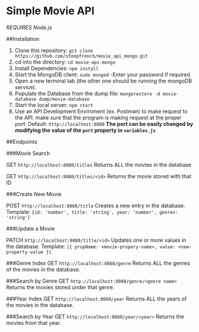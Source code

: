 # Simple Movie API

*REQUIRES Node.js*

##Installation

1. Clone this repository:
	`git clone https://github.com/stoopfrench/movie_api_mongo.git`
2. cd into the directory:
	`cd movie-api-mongo`
3. Install Dependencies:
	`npm install`
4. Start the MongoDB client:
	`sudo mongod`
	-Enter your password if required.
5. Open a new terminal tab (the other one should be running the mongoDB service).
6. Populate the Database from the dump file:
	`mongorestore -d movie-database dump/movie-database`
7. Start the local server:
	`npm start`
8. Use an API Development Enviroment (ex. Postman) to make request to the API.
	make sure that the program is making request at the proper port:
		Default: `http://localhost:8080` 
		**The port can be easily changed by modifying the value of the `port` property in `variables.js`**


##Endpoints

###Movie Search

GET `http://localhost:8080/titles`
 	Returns ALL the movies in the database

GET `http://localhost:8080/titles/<id>`
 	Returns the movie stored with that ID

###Create New Movie

POST `http://localhost:8080/title`
	Creates a new entry in the database.
	Template: `{id: 'number', title: 'string', year: 'number', genres: 'string'}`

###Update a Movie

PATCH `http://localhost:8080/title/<id>`
	Updates one or more values in the database.
	Template: `[{ propName: <movie-propery-name>, value: <new-property-value }]`

###Genre Index
GET `http://localhost:8080/genre`
	Returns ALL the genres of the movies in the database.

###Search by Genre
GET `http://localhost:8080/genre/<genre name>`
	Returns the movies stored under that genre.

###Year Index
GET `http://localhost:8080/year`
	Returns ALL the years of the movies in the database.

###Search by Year
GET `http://localhost:8080/year/<year>`
	Returns the movies from that year.





